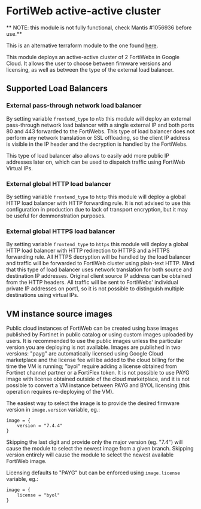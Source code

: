 # FortiWeb active-active cluster

** NOTE: this module is not fully functional, check Mantis #1056936 before use.**

This is an alternative terraform module to the one found [here](gcp/terraform/Active-Active).

This module deploys an active-active cluster of 2 FortiWebs in Google Cloud. It allows the user to choose between firmware versions and licensing, as well as between the type of the external load balancer.

## Supported Load Balancers

### External pass-through network load balancer

By setting variable `frontend_type` to `nlb` this module will deploy an external pass-through network load balancer with a single external IP and both ports 80 and 443 forwarded to the FortiWebs. This type of load balancer does not perform any network translation or SSL offloading, so the client IP address is visible in the IP header and the decryption is handled by the FortiWebs.

This type of load balancer also allows to easily add more public IP addresses later on, which can be used to dispatch traffic using FortiWeb Virtual IPs.

### External global HTTP load balancer

By setting variable `frontend_type` to `http` this module will deploy a global HTTP load balancer with HTTP forwarding rule. It is not advised to use this configuration in production due to lack of transport encryption, but it may be useful for demmonstration purposes.

### External global HTTPS load balancer

By setting variable `frontend_type` to `https` this module will deploy a global HTTP load balancer with HTTP redirection to HTTPS and a HTTPS forwarding rule. All HTTPS decryption will be handled by the load balancer and traffic will be forwarded to FortiWeb cluster using plain-text HTTP. Mind that this type of load balancer uses network translation for both source and destination IP addresses. Original client source IP address can be obtained from the HTTP headers. All traffic will be sent to FortiWebs' individual private IP addresses on port1, so it is not possible to distinguish multiple destinations using virtual IPs.

## VM instance source images

Public cloud instances of FortiWeb can be created using base images published by Fortinet in public catalog or using custom images uploaded by users. It is recommended to use the public images unless the particular version you are deploying is not available. Images are published in two versions: "payg" are automatically licensed using Google Cloud marketplace and the license fee will be added to the cloud billing for the time the VM is running; "byol" require adding a license obtained from Fortinet channel partner or a FortiFlex token. It is not possible to use PAYG image with license obtained outside of the cloud marketplace, and it is not possible to convert a VM instance between PAYG and BYOL licensing (this operation requires re-deploying of the VM).

The easiest way to select the image is to provide the desired firmware version in `image.version` variable, eg.:

```
image = {
    version = "7.4.4"
}
```

Skipping the last digit and provide only the major version (eg. "7.4") will cause the module to select the newest image from a given branch. Skipping version entirely will cause the module to select the newest available FortiWeb image.

Licensing defaults to "PAYG" but can be enforced using `image.license` variable, eg.:

```
image = {
    license = "byol"
}
```